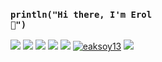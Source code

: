 ### <code>println("Hi there, I'm Erol 👋")</code> 


[![](https://img.shields.io/twitter/follow/eaksoy113?style=social)](https://www.twitter.com/eaksoy113)
[![](https://img.shields.io/github/followers/erolaksoy?style=social)](https://www.github.com/erolaksoy)
<a href="mailto:erolaksoy98@gmail.com"><img src="https://img.shields.io/badge/Gmail-D14836?style=for-the-badge&logo=gmail&logoColor=white"/></a>
<a href="mailto:erolaksoy@outlook.com"><img src="https://img.shields.io/badge/Microsoft_Outlook-0078D4?style=for-the-badge&logo=microsoft-outlook&logoColor=white"/></a>
<a href="https://linkedin.com/in/erol-aksoy" target="_blank"><img src="https://img.shields.io/badge/LinkedIn-0077B5?style=for-the-badge&logo=linkedin&logoColor=white"/></a>
<a href="https://instagram.com/eaksoy13" target="_blank"><img src="https://img.shields.io/badge/Instagram-E4405F?style=for-the-badge&logo=instagram&logoColor=white" alt="eaksoy13"/></a>
<a href="https://reddit.com/user/pcparticle" target="_blank"><img src="https://img.shields.io/badge/Reddit-FF4500?style=for-the-badge&logo=reddit&logoColor=white" /></a>
